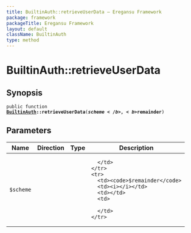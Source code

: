 ```yaml
---
title: BuiltinAuth::retrieveUserData — Eregansu Framework
package: framework
packageTitle: Eregansu Framework
layout: default
className: BuiltinAuth
type: method
---
```


# BuiltinAuth::retrieveUserData

## Synopsis

<code>public function <b><a href="BuiltinAuth">BuiltinAuth</a>::retrieveUserData</b>(<b>$scheme</b>, <b>$remainder</b>)</code>

## Parameters

<table>
  <thead>
    <tr>
      <th>Name</th>
      <th>Direction</th>
      <th>Type</th>
      <th>Description</th>
    </tr>
  </thead>
  <tbody>
    <tr>
      <td><code>$scheme</code>
      <td><i></i></td>
      <td></td>
      <td>

      </td>
    </tr>
    <tr>
      <td><code>$remainder</code>
      <td><i></i></td>
      <td></td>
      <td>

      </td>
    </tr>
  </tbody>
</table>

